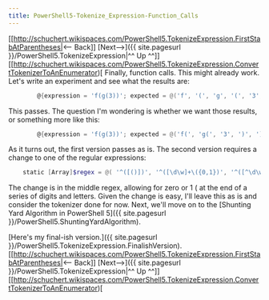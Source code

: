 ```yaml
---
title: PowerShell5-Tokenize_Expression-Function_Calls
---
```

[[http://schuchert.wikispaces.com/PowerShell5.TokenizeExpression.FirstStabAtParentheses|<— Back]]  [Next—>]({{ site.pagesurl }}/PowerShell5.TokenizeExpression|^^ Up ^^]]  [[http://schuchert.wikispaces.com/PowerShell5.TokenizeExpression.ConvertTokenizerToAnEnumerator)[
Finally, function calls. This might already work. Let's write an experiment and see what the results are:
```powershell
        @{expression = 'f(g(3))'; expected = @('f', '(', 'g', '(', '3', ')', ')')}
```
This passes. The question I'm wondering is whether we want those results, or something more like this:
```powershell
        @{expression = 'f(g(3))'; expected = @('f(', 'g(', '3', ')', ')')}
```
As it turns out, the first version passes as is. The second version requires a change to one of the regular expressions:
```powershell
    static [Array]$regex = @( '^([()])', '^([\d\w]+\({0,1})', '^([^\d\w\s]+)' )
```
The change is in the middle regex, allowing for zero or 1 ( at the end of a series of digits and letters. Given the change is easy, I'll leave this as is and consider the tokenizer done for now. Next, we'll move on to the [Shunting Yard Algorithm in PowerShell 5]({{ site.pagesurl }}/PowerShell5.ShuntingYardAlgorithm).

[Here's my final-ish version.]({{ site.pagesurl }}/PowerShell5.TokenizeExpression.FinalishVersion).
[[http://schuchert.wikispaces.com/PowerShell5.TokenizeExpression.FirstStabAtParentheses|<— Back]]  [Next—>]({{ site.pagesurl }}/PowerShell5.TokenizeExpression|^^ Up ^^]]  [[http://schuchert.wikispaces.com/PowerShell5.TokenizeExpression.ConvertTokenizerToAnEnumerator)[
